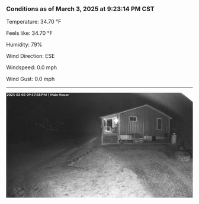 ### Conditions as of March 3, 2025 at 9:23:14 PM CST 

Temperature: 34.70 &deg;F

Feels like: 34.70 &deg;F

Humidity: 79%

Wind Direction: ESE

Windspeed: 0.0 mph

Wind Gust: 0.0 mph

---

<img src="./images/latest.jpeg"/>

